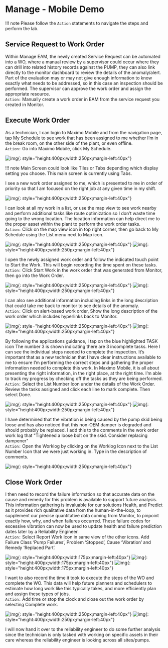 # Manage - Mobile Demo

!!! note
    Please follow the `Action` statements to navigate the steps and perform the lab.

## Service Request to Work Order

Within Manage EAM, the newly created Service Request can be automated into a WO, where a manual review by a supervisor could occur where they can drill into related history records against the PUMP, they can also link directly to the monitor dashboard to review the details of the anomaly/alert.  Part of the evaluation may or may not give enough information to know exactly what needs to be addressed, so in this case an inspection should be performed. The supervisor can approve the work order and assign the appropriate resource. <br>
`Action:` Manually create a work order in EAM from the service request you created in Monitor. 

## Execute Work Order
As a technician, I can login to Maximo Mobile and from the navigation page, tap My Schedule to see work that has been assigned to me whether I’m in the break room, on the other side of the plant, or even offline.<br>
`Action:` Go into Maximo Mobile, click My Schedule. 

![img](/img/apm_fs21/mobile_schedule.png){: style="height:400px;width:250px;margin-left:40px"}

!!! note
    Main Screen could look like Tiles or Tabs depending which display setting you choose. This main screen is currently using Tabs.

I see a new work order assigned to me, which is presented to me in order of priority so that I am focused on the right job at any given time in my shift. 

![img](/img/apm_fs21/work_orders.png){: style="height:400px;width:250px;margin-left:40px"}

I can look at all my work in a list, or use the map view to see work nearby and perform additional tasks like route optimization so I don’t waste time going to the wrong location.   The location information can help direct me to the proper asset within the plant to perform the work order tasks.<br>
`Action:` Click on the map view icon in top right corner, then go back to My Schedule using the List menu next to Map icon.

![img](/img/apm_fs21/map_1.png){: style="height:400px;width:250px;margin-left:40px"}
![img](/img/apm_fs21/map_2.png){: style="height:400px;width:250px;margin-left:40px"}

I open the newly assigned work order and follow the indicated touch point to Start the Work.  This will begin recording the time spent on these tasks.   
`Action:` Click Start Work in the work order that was generated from Monitor, then go into the Work Order.

![img](/img/apm_fs21/start_work.png){: style="height:400px;width:250px;margin-left:40px"}
![img](/img/apm_fs21/enter_work.png){: style="height:400px;width:250px;margin-left:40px"}

I can also see additional information including links in the long description that could take me back to monitor to see details of the anomaly.   
`Action:` Click on alert-based work order, Show the long description of the work order which includes hyperlinks back to Monitor.

![img](/img/apm_fs21/long_description.png){: style="height:400px;width:250px;margin-left:40px"}
![img](/img/apm_fs21/monitor_links.png){: style="height:400px;width:250px;margin-left:40px"}

By following the applications guidance, I tap on the blue highlighted TASK icon The number 3 is shown indicating there are 3 incomplete tasks. Here I can see the individual steps needed to complete the inspection. It’s important that as a new technician that I have clear instructions available to me to ensure I’m performing the correct steps and gathering the proper information needed to complete this work. In Maximo Mobile, it is all about presenting the right information, in the right place, at the right time. I’m able to track my progress by checking off the tasks as they are being performed.<br> 
`Action:` Select the List Number Icon under the details of the Work Order. Review the tasks assigned and click each line to mark complete. Then select Done.

![img](/img/apm_fs21/work_tasks_1.png){: style="height:400px;width:250px;margin-left:40px"}
![img](/img/apm_fs21/work_tasks_2.png){: style="height:400px;width:250px;margin-left:40px"}

I have determined that the vibration is being caused by the pump skid being loose and has also noticed that this non-OEM damper is degraded and should probably be replaced. I add this to the comments in the work order work log that "Tightened a loose bolt on the skid. Consider replacing dampener"<br>
`Action:` Open the Worklog by clicking on the Worklog Icon next to the List Number Icon that we were just working in. Type in the description of comments.

![img](/img/apm_fs21/work_log.png){: style="height:400px;width:250px;margin-left:40px"}

## Close Work Order
I then need to record the failure information so that accurate data on the cause and remedy for this problem is available to support future analysis.  This information gathering is invaluable for our solutions Health, and Predict as it provides rich qualitative data from the human-in-the-loop, to supplement our precise quantitative data coming from Monitor, to pinpoint exactly how, why, and when failures occurred. These failure codes for excessive vibration can now be used to update health and failure prediction dates later by a Reliability Engineer.<br>
`Action:` Select Report Work Icon in same view of the other icons. Add Failure Class ‘Pump Failures’, Problem ‘Stopped’, Cause ‘Vibration’ and Remedy ‘Replaced Part’. 

![img](/img/apm_fs21/failure_report.png){: style="height:400px;width:175px;margin-left:40px"}
![img](/img/apm_fs21/failure_1.png){: style="height:400px;width:175px;margin-left:40px"}
![img](/img/apm_fs21/failure_2.png){: style="height:400px;width:175px;margin-left:40px"}

I want to also record the time it took to execute the steps of the WO and complete the WO. This data will help future planners and schedulers to estimate how long work like this typically takes, and more efficiently plan and assign these types of jobs.<br>
`Action:` Add time or stop the clock and close out the work order by selecting Complete work.

![img](/img/apm_fs21/timecard1.png){: style="height:400px;width:250px;margin-left:40px"}
![img](/img/apm_fs21/timecard2.png){: style="height:400px;width:250px;margin-left:40px"}


I will now hand it over to the reliability engineer to do some further analysis since the technician is only tasked with  working on specific assets in their care whereas the reliability engineer is looking across all sites/pumps.
 


